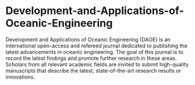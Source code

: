 Development-and-Applications-of-Oceanic-Engineering
===================================================

Development and Applications of Oceanic Engineering (DAOE) is an international open-access and refereed journal dedicated to publishing the latest advancements in oceanic engineering. The goal of this journal is to record the latest findings and promote further research in these areas. Scholars from all relevant academic fields are invited to submit high-quality manuscripts that describe the latest, state-of-the-art research results or innovations.
